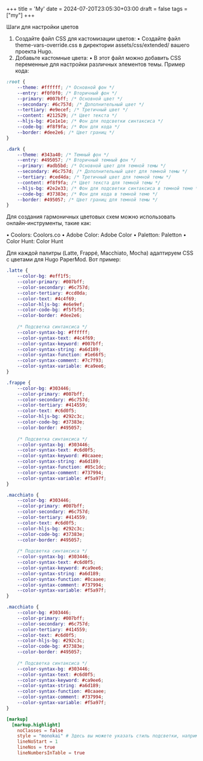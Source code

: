 +++
title = 'My'
date = 2024-07-20T23:05:30+03:00
draft = false
tags = ["my"]
+++

Шаги для настройки цветов

  1.  Создайте файл CSS для кастомизации цветов:
  • Создайте файл theme-vars-override.css в директории assets/css/extended/ вашего проекта Hugo.
  2.  Добавьте кастомные цвета:
  • В этот файл можно добавить CSS переменные для настройки различных элементов темы. Пример кода:

```css
:root {
    --theme: #ffffff; /* Основной фон */
    --entry: #f0f0f0; /* Вторичный фон */
    --primary: #007bff; /* Основной цвет */
    --secondary: #6c757d; /* Дополнительный цвет */
    --tertiary: #e9ecef; /* Третичный цвет */
    --content: #212529; /* Цвет текста */
    --hljs-bg: #1e1e1e; /* Фон для подсветки синтаксиса */
    --code-bg: #f8f9fa; /* Фон для кода */
    --border: #dee2e6; /* Цвет границ */
}

.dark {
    --theme: #343a40; /* Темный фон */
    --entry: #495057; /* Вторичный темный фон */
    --primary: #adb5bd; /* Основной цвет для темной темы */
    --secondary: #6c757d; /* Дополнительный цвет для темной темы */
    --tertiary: #ced4da; /* Третичный цвет для темной темы */
    --content: #f8f9fa; /* Цвет текста для темной темы */
    --hljs-bg: #2e2e33; /* Фон для подсветки синтаксиса в темной теме */
    --code-bg: #37383e; /* Фон для кода в темной теме */
    --border: #495057; /* Цвет границ для темной темы */
}
```

Для создания гармоничных цветовых схем можно использовать онлайн-инструменты, такие как:

  • Coolors: Coolors.co
  • Adobe Color: Adobe Color
  • Paletton: Paletton
  • Color Hunt: Color Hunt

Для каждой палитры (Latte, Frappé, Macchiato, Mocha) адаптируем CSS с цветами для Hugo PaperMod. Вот пример:


```css
.latte {
    --color-bg: #eff1f5;
    --color-primary: #007bff;
    --color-secondary: #6c757d;
    --color-tertiary: #ccd0da;
    --color-text: #4c4f69;
    --color-hljs-bg: #e6e9ef;
    --color-code-bg: #f5f5f5;
    --color-border: #dee2e6;
    
    /* Подсветка синтаксиса */
    --color-syntax-bg: #ffffff;
    --color-syntax-text: #4c4f69;
    --color-syntax-keyword: #007bff;
    --color-syntax-string: #a6d189;
    --color-syntax-function: #1e66f5;
    --color-syntax-comment: #7c7f93;
    --color-syntax-variable: #ca9ee6;
}

.frappe {
    --color-bg: #303446;
    --color-primary: #007bff;
    --color-secondary: #6c757d;
    --color-tertiary: #414559;
    --color-text: #c6d0f5;
    --color-hljs-bg: #292c3c;
    --color-code-bg: #37383e;
    --color-border: #495057;
    
    /* Подсветка синтаксиса */
    --color-syntax-bg: #303446;
    --color-syntax-text: #c6d0f5;
    --color-syntax-keyword: #8caaee;
    --color-syntax-string: #a6d189;
    --color-syntax-function: #85c1dc;
    --color-syntax-comment: #737994;
    --color-syntax-variable: #f5a97f;
}

.macchiato {
    --color-bg: #303446;
    --color-primary: #007bff;
    --color-secondary: #6c757d;
    --color-tertiary: #414559;
    --color-text: #c6d0f5;
    --color-hljs-bg: #292c3c;
    --color-code-bg: #37383e;
    --color-border: #495057;
    
    /* Подсветка синтаксиса */
    --color-syntax-bg: #303446;
    --color-syntax-text: #c6d0f5;
    --color-syntax-keyword: #ca9ee6;
    --color-syntax-string: #a6d189;
    --color-syntax-function: #8caaee;
    --color-syntax-comment: #737994;
    --color-syntax-variable: #f5a97f;
}

.macchiato {
    --color-bg: #303446;
    --color-primary: #007bff;
    --color-secondary: #6c757d;
    --color-tertiary: #414559;
    --color-text: #c6d0f5;
    --color-hljs-bg: #292c3c;
    --color-code-bg: #37383e;
    --color-border: #495057;
    
    /* Подсветка синтаксиса */
    --color-syntax-bg: #303446;
    --color-syntax-text: #c6d0f5;
    --color-syntax-keyword: #ca9ee6;
    --color-syntax-string: #a6d189;
    --color-syntax-function: #8caaee;
    --color-syntax-comment: #737994;
    --color-syntax-variable: #f5a97f;
}

```


```toml
[markup]
  [markup.highlight]
    noClasses = false
    style = "monokai" # Здесь вы можете указать стиль подсветки, например, "monokai"
    lineNoStart = 1
    lineNos = true
    lineNumbersInTable = true
```
